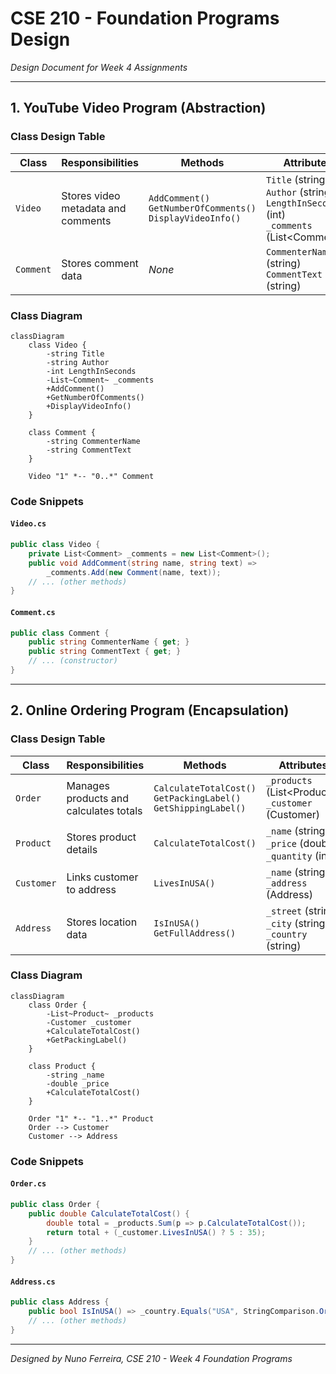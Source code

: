 # CSE 210 - Foundation Programs Design  
*Design Document for Week 4 Assignments*  

---

## **1. YouTube Video Program (Abstraction)**  

### **Class Design Table**  

| Class       | Responsibilities               | Methods                          | Attributes                          |
|-------------|--------------------------------|----------------------------------|-------------------------------------|
| `Video`     | Stores video metadata and comments | `AddComment()`<br>`GetNumberOfComments()`<br>`DisplayVideoInfo()` | `Title` (string)<br>`Author` (string)<br>`LengthInSeconds` (int)<br>`_comments` (List\<Comment\>) |
| `Comment`   | Stores comment data            | *None*                          | `CommenterName` (string)<br>`CommentText` (string) |

### **Class Diagram**  
```mermaid
classDiagram
    class Video {
        -string Title
        -string Author
        -int LengthInSeconds
        -List~Comment~ _comments
        +AddComment()
        +GetNumberOfComments()
        +DisplayVideoInfo()
    }

    class Comment {
        -string CommenterName
        -string CommentText
    }

    Video "1" *-- "0..*" Comment
```

### **Code Snippets**  
#### `Video.cs`
```csharp
public class Video {
    private List<Comment> _comments = new List<Comment>();
    public void AddComment(string name, string text) => 
        _comments.Add(new Comment(name, text));
    // ... (other methods)
}
```

#### `Comment.cs`
```csharp
public class Comment {
    public string CommenterName { get; }
    public string CommentText { get; }
    // ... (constructor)
}
```

---

## **2. Online Ordering Program (Encapsulation)**  

### **Class Design Table**  

| Class       | Responsibilities               | Methods                          | Attributes                          |
|-------------|--------------------------------|----------------------------------|-------------------------------------|
| `Order`     | Manages products and calculates totals | `CalculateTotalCost()`<br>`GetPackingLabel()`<br>`GetShippingLabel()` | `_products` (List\<Product\>)<br>`_customer` (Customer) |
| `Product`   | Stores product details         | `CalculateTotalCost()`           | `_name` (string)<br>`_price` (double)<br>`_quantity` (int) |
| `Customer`  | Links customer to address      | `LivesInUSA()`                   | `_name` (string)<br>`_address` (Address) |
| `Address`   | Stores location data           | `IsInUSA()`<br>`GetFullAddress()` | `_street` (string)<br>`_city` (string)<br>`_country` (string) |

### **Class Diagram**  
```mermaid
classDiagram
    class Order {
        -List~Product~ _products
        -Customer _customer
        +CalculateTotalCost()
        +GetPackingLabel()
    }

    class Product {
        -string _name
        -double _price
        +CalculateTotalCost()
    }

    Order "1" *-- "1..*" Product
    Order --> Customer
    Customer --> Address
```

### **Code Snippets**  
#### `Order.cs`
```csharp
public class Order {
    public double CalculateTotalCost() {
        double total = _products.Sum(p => p.CalculateTotalCost());
        return total + (_customer.LivesInUSA() ? 5 : 35);
    }
    // ... (other methods)
}
```

#### `Address.cs`
```csharp
public class Address {
    public bool IsInUSA() => _country.Equals("USA", StringComparison.OrdinalIgnoreCase);
    // ... (other methods)
}
```

---


*Designed by Nuno Ferreira,  CSE 210 - Week 4 Foundation Programs*  